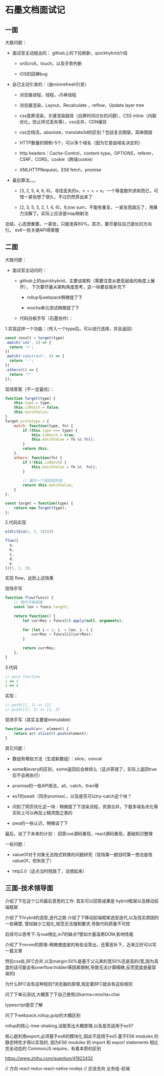 # 石墨文档面试记

## 一面

大致问题：

- 面试官主动提出的： github上的下拉刷新，quickhybrid介绍

    - onScroll，touch，以及手势判断
    
    - iOS的回弹bug

- 自己主动引发的：（由minirefresh引发）

    - 浏览器进程，线程，JS单线程
    
    - 浏览器渲染，Layout，Recalculate ，reflow，Update layer tree
    
    - css首屏渲染，关键渲染路径（白屏时间过长的问题），CSS inline（内联优化，防止样式丢失等），css合并，CDN缓存
    
    - css文档流，absolute，translate3d的区别？包括复合图层，简单图层
    
    - HTTP数量的限制-5个，可以多个域名（因为它是由域名决定的）
    
    - http headers：Cache-Control，content-type。OPTIONS，referer，CSRF，CORS，cookie（跨域cookie）
    
    - XMLHTTPRequest，ES6 fetch，promise
    
- 最后算法。。。

    - [3, 2, 5, 4, 6, 8]，寻找丢失的x，`n < x < m`，一个等差数列求和而已，可惜一紧张想了很久，不过仍然弄出来了
    
    - [2, 3, 5, 3, 2, 1, 4, 6]，6,tow sum，不能有重复。一紧张思路忘了，用暴力法解了。实际上应该是map映射法
    

总结，心态很重要。一紧张，只能发挥60%。其次，要尽量往自己擅长的方向引。
es6一些关键API得掌握

## 二面

大致问题：

- 面试官主动问的：

    - github上的quickhybrid，主要谈架构（需要注意从更高层级的角度上展开），
    下次要尽量从架构角度思考，这一块要自我补充下
    
        - rollup与webpack稍微提了下
        
        - mocha单元测试稍微提了下
    
    - 代码白板手写（石墨协作）：
 
1.实现这样一个功能：（传入一个type后。可以进行选择，并且返回）

```js
const result = target(type)
.match('add', () => {
  return '+';
})
.match('substract', () => {
  return '-';
})
.others(() => {
  return '?'
});
```

现场答案（不一定最优）：

```js
function Target(type) {
    this.type = type; 
    this.isMatch = false;
    this.matchValue;
}
Target.prototype = {
    match: function(type, fn) {
        if (this.type === type) {
            this.isMatch = true;
            this.matchValue = fn && fn();
        }
        return this;
    },
    others: function(fn) {
        if (!this.isMatch) {
            this.matchValue = fn &&  fn();
        }
        
        // 最后一个返回选择值
        return this.matchValue;
    }
};

const target = function(type) {
    return new Target(type);
};
```

2.代码实现
```js
e(d(c(b(a(1, 2, 3)))))

flow([
  a,
  b,
  c,
  d,
  e
])(1, 2, 3);
```

实现 flow，达到上述效果

现场手写

```js
function flow(funcs) {
    // 暂时不做容错
    const len = funcs.length;
    
    return function() {
        let currRes = funcs[0].apply(null, arguments);
        
        for (let i = 1; i  < len; i--) {
            currRes = funcs[i](currRes);
        }
        
        return currRes;
    };
}
```

3.代码

```js
// pure function
1 => 2
2 => 4
```

实现：

```js
// push([], 1) => [1]
// push([1], 2) => [1, 2]
```

现场手写（其实主要是immutable）

```js
function push(arr, element) {
    return arr.slice(0).push(element);
}
```

其它问题：

- 数组有哪些方法（生成新数组）：slice，concat

- some和every的区别，some返回后会继续么（这点答错了，实际上返回true后不会再执行）

- promise的一些API用法，all，catch，then等

- es7的await（同步promise），以及是否可以try-catch这个块？

- 问到了网页优化这一块：稍微提了下渲染流程，资源合并，下载多域名优化等
实际上可以再加上精灵图之类的

- pwa的一些认识，稍微谈了下

最后，谈了下未来的计划：
回答vue源码重现，react源码重现，基础知识整理

一些问题：

- valueOf对于对象无法隐式转换的问题研究（现场第一题目时第一想法是改valueOf，但失败了）

- http2.0（这点当时短路了，没想起来）

## 三面-技术领导面

介绍了下在这个公司最后意思的工作: 其实可以回答成果是 hybrid框架以及移动前端框架

介绍了下hrybid的选型,迭代之路
介绍了下移动前端框架选型迭代,以及现实原因的一些痛楚,
譬如缺少工程化,规范无法强制要求,导致代码质量不可控

后续可以思考下:与vue相比,m7的缺点?譬如大量滥用DOM,影响性能

介绍了下mvvm的原理-稍微便底层的有些没答出，还需恶补下，近来正好可以写一篇文章

然后css处,BFC合并,以及margin:50%是基于父元素的宽50%还是高的(宽,因为高度的话可能会有overflow:hidden等因素限制,导致无法计算精确,反而宽度是最容易的)

为什么BFC会有这种规则?浏览器的原理,规定着BFC就会有这些规则

问了下单元测试,大概答了下自己使用过karma+mocha+chai

typescript是否了解

问了下webpack,rollup,gulp的大概区别

rollup的核心-tree-shaking,没能答出大概原理,以及是否适用于es5?

核心是利用export,必须基于es6的模块化,因此不适用于es5
基于ES6 modules 的静态特性才得以实现的,
因为ES6 modules 的 import 和 export statements 相比完全动态的 CommonJS require，有着本质的区别

https://www.zhihu.com/question/41922432

// 方向
react redux react-native nodejs
// 应该去向
业务组-前端